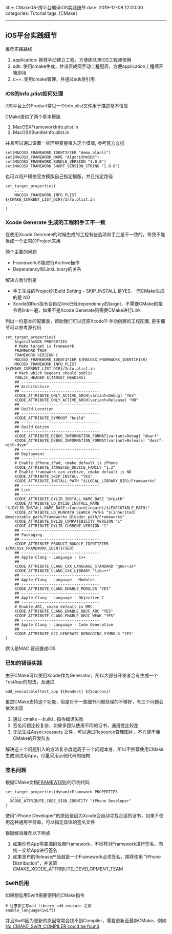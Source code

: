 title: CMake08-跨平台编译iOS实践细节
date: 2019-12-08 12:00:00
categories: Tutorial
tags: [CMake]

---

## iOS平台实践细节

推荐实践路线

1. application: 推荐手动建立工程，方便团队里iOS工程师使用
2. sdk: 使用cmake生成，并设置成同手动工程配置，方便application工程师开箱即用
3. c++: 使用cmake管理，并通过sdk层引用

### iOS的Info.plist如何处理

iOS平台上的Product常见一个Info.plist文件用于描述基本信息

CMake提供了两个基本模版

1. MacOSXFrameworkInfo.plist.in
2. MacOSXBundleInfo.plist.in

并且可以通过设置一些环境变量填入这个模版, 参考[官方文档][link03]

```SH
set(MACOSX_FRAMEWORK_IDENTIFIER "demo.alanli")    
set(MACOSX_FRAMEWORK_NAME "AlgorithmSDK")    
set(MACOSX_FRAMEWORK_BUNDLE_VERSION "1.0.0")    
set(MACOSX_FRAMEWORK_SHORT_VERSION_STRING "1.0.0")
```

也可以用户模仿官方模版自己指定模版，并且指定路径

```SH
set_target_properties(
    ....
    MACOSX_FRAMEWORK_INFO_PLIST ${CMAKE_CURRENT_LIST_DIR}/Info.plist.in
    ....
)
```

[link03]:https://cmake.org/cmake/help/v3.15/prop_tgt/MACOSX_FRAMEWORK_INFO_PLIST.html


### Xcode Generate 生成的工程和手工不一致

在使用Xcode Genreate的时候生成的工程有些选项和手工是不一致的，导致不能当成一个正常的Project来用

两个主要的问题

* Framework不能进行Archive操作
* Dependency和LinkLibrary的关系

解决方案分别是

* 手工生成的Project的Build Setting - SKIP_INSTALL 是YES， 而CMake生成的是 NO
* Xcode的Run指令会自动link已经dependency的target，不需要CMake的指令再link一遍，如果不是Xcode Generate则需要CMake进行Link


列出一份基本的配置表，帮助我们可以还原Xcode11 手动创建的工程配置, 更多细节可以参考源代码

```SH
set_target_properties(
    AlgorithmSDK PROPERTIES
    # Make target is framework
    FRAMEWORK TRUE
    FRAMEWORK_VERSION C
    MACOSX_FRAMEWORK_IDENTIFIER ${MACOSX_FRAMEWORK_IDENTIFIER}
    MACOSX_FRAMEWORK_INFO_PLIST ${CMAKE_CURRENT_LIST_DIR}/Info.plist.in
    # Mark which headers should public
    PUBLIC_HEADER ${TARGET_HEADERS}
    ## ----------------------------------
    ## Architecture
    ## ----------------------------------
    XCODE_ATTRIBUTE_ONLY_ACTIVE_ARCH[variant=Debug] "YES"
    XCODE_ATTRIBUTE_ONLY_ACTIVE_ARCH[variant=Release] "NO"
    ## ----------------------------------
    ## Build Location
    ## ----------------------------------
    XCODE_ATTRIBUTE_SYMROOT "build"
    ## ----------------------------------
    ## Build Option
    ## ----------------------------------
    XCODE_ATTRIBUTE_DEBUG_INFORMATION_FORMAT[variant=Debug] "dwarf"
    XCODE_ATTRIBUTE_DEBUG_INFORMATION_FORMAT[variant=Release] "dwarf-with-dsym"
    ## ----------------------------------
    ## Deployment
    ## ----------------------------------
    # Enable iPhone,iPad, cmake default is iPhone
    XCODE_ATTRIBUTE_TARGETED_DEVICE_FAMILY "1,2"
    # Enable framework can archive, cmake default is NO
    XCODE_ATTRIBUTE_SKIP_INSTALL "YES"
    XCODE_ATTRIBUTE_INSTALL_PATH "$(LOCAL_LIBRARY_DIR)/Frameworks"
    ## ----------------------------------
    ## Link
    ## ----------------------------------
    XCODE_ATTRIBUTE_DYLIB_INSTALL_NAME_BASE "@rpath"
    XCODE_ATTRIBUTE_LD_DYLIB_INSTALL_NAME "$(DYLIB_INSTALL_NAME_BASE:standardizepath)/$(EXECUTABLE_PATH)"
    XCODE_ATTRIBUTE_LD_RUNPATH_SEARCH_PATHS "$(inherited) @executable_path/Frameworks @loader_path/Frameworks"
    XCODE_ATTRIBUTE_DYLIB_COMPATIBILITY_VERSION "1"
    XCODE_ATTRIBUTE_DYLIB_CURRENT_VERSION "1"
    ## ----------------------------------
    ## Packaging
    ## ----------------------------------
    XCODE_ATTRIBUTE_PRODUCT_BUNDLE_IDENTIFIER ${MACOSX_FRAMEWORK_IDENTIFIER}
    ## ----------------------------------
    ## Apple Clang - Language - C++
    ## ----------------------------------
    XCODE_ATTRIBUTE_CLANG_CXX_LANGUAGE_STANDARD "gnu++14"
    XCODE_ATTRIBUTE_CLANG_CXX_LIBRARY "libc++"
    ## ----------------------------------
    ## Apple Clang - Language - Modules
    ## ----------------------------------
    XCODE_ATTRIBUTE_CLANG_ENABLE_MODULES "YES"
    ## ----------------------------------
    ## Apple Clang - Language - Objective-C
    ## ----------------------------------
    # Enable ARC, cmake default is MRC
    XCODE_ATTRIBUTE_CLANG_ENABLE_OBJC_ARC "YES"
    XCODE_ATTRIBUTE_CLANG_ENABLE_OBJC_WEAK "YES"
    ## ----------------------------------
    ## Apple Clang - Language - Code Generation
    ## ----------------------------------
    XCODE_ATTRIBUTE_GCC_GENERATE_DEBUGGING_SYMBOLS "YES"
)

```

默认是MAC 要设置成iOS

### 已知的错误实践

由于CMake可以使用Xcode作为Generator，所以大部分开发者会有生成一个TestApp的想法，及通过

```SH
add_executable(test_app ${Headers} ${Sources})
```

虽然CMake支持这个功能，但是对于一些细节问题处理的不够好，有三个问题会依次出现

1. 通过 cmake --build . 指令编译失败
2. 签名问题比较复杂，如果多团队使用不同的证书，通用性比较差
3. 无法生成Asset.xcassets 文件，可以通过Resource管理图片，不方便不懂CMake的开发队友

解决这三个问题引入的方法复杂度远高于三个问题本身，所以不推荐使用CMake生成测试用App，尽量采用示例代码的结构

### 签名问题

根据CMake文档[FRAMEWORK](https://cmake.org/cmake/help/v3.16/prop_tgt/FRAMEWORK.html)的示例代码

```
set_target_properties(dynamicFramework PROPERTIES
  ........
  XCODE_ATTRIBUTE_CODE_SIGN_IDENTITY "iPhone Developer"
)
```

使用"iPhone Developer"的原因是因为Xcode会自动寻找合适的证书，如果不使用这种通用字符串，可以指定具体的签名文件

根据经验推荐以下两点

1. 如果你有App需要源码依赖Framework，不推荐对Framework进行签名，而统一交给App进行签名
2. 如果发布的Release产品就是一个Framework必须签名，推荐使用 "iPhone Distribution"，并设置CMAKE_XCODE_ATTRIBUTE_DEVELOPMENT_TEAM

### Swift启用

如果想启用Swift需要使用的CMake指令[][link02]

```SH
# 注意要在写add_library add_execute 之前
enable_language(Swift)
```

并且Swift因为更新的原因常常会找不到Compiler，需要更新至最新CMake，例如[No CMAKE_Swift_COMPILER could be found][link01]

[link01]:https://gitlab.kitware.com/cmake/cmake/issues/19699
[link02]:https://cmake.org/cmake/help/latest/command/enable_language.html
